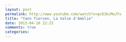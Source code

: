 ```yaml
---
layout: post
permalink: http://www.youtube.com/watch?v=gcOJbcMuJYs
title: "Yann Tiersen, La Valse d'Amelie"
date: 2013-04-10 22:23
comments: true
categories: 
---
```

